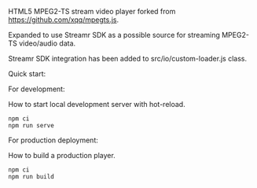 HTML5 MPEG2-TS stream video player forked from https://github.com/xqq/mpegts.js.

Expanded to use Streamr SDK as a possible source for streaming MPEG2-TS video/audio data.

Streamr SDK integration has been added to src/io/custom-loader.js class.

Quick start:

For development:

How to start local development server with hot-reload.

```
npm ci
npm run serve
```

For production deployment:

How to build a production player.

```
npm ci
npm run build
```

